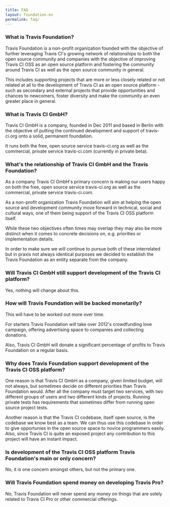 ```yaml
---
title: FAQ
layout: foundation-en
permalink: faq/
---
```


### What is Travis Foundation?

Travis Foundation is a non-profit organization founded with the objective of
further leveraging Travis CI's growing network of relationships to both the
open source community and companies with the objective of improving Travis CI
OSS as an open source platform and fostering the community around Travis CI as
well as the open source community in general.

This includes supporting projects that are more or less closely related or not
related at all to the development of Travis CI as an open source platform -
such as secondary and external projects that provide opportunities and chances
to newcomers, foster diversity and make the community an even greater place in
general.

### What is Travis CI GmbH?

Travis CI GmbH is a company, founded in Dec 2011 and based in Berlin with the
objective of putting the continued development and support of travis-ci.org
onto a solid, permanent foundation.

It runs both the free, open source service travis-ci.org as well as the
commercial, private service travis-ci.com (currently in private beta).

### What's the relationship of Travis CI GmbH and the Travis Foundation?

As a company Travis CI GmbH's primary concern is making our users happy on both
the free, open source service travis-ci.org as well as the commercial, private
service travis-ci.com.

As a non-profit organization Travis Foundation will aim at helping the open
source and development community move forward in technical, social and cultural
ways, one of them being support of the Travis CI OSS platform itself.

While these two objectives often times may overlap they may also be more
distinct when it comes to concrete decisions on, e.g. priorities or
implementation details.

In order to make sure we will continue to pursue both of these interrelated but
in praxis not always identical purposes we decided to establish the Travis
Foundation as an entity separate from the company.

### Will Travis CI GmbH still support development of the Travis CI platform?

Yes, nothing will change about this.

### How will Travis Foundation will be backed monetarily?

This will have to be worked out more over time.

For starters Travis Foundation will take over 2012's crowdfunding love
campaign, offering advertising space to companies and collecting donations.

Also, Travis CI GmbH will donate a significant percentage of profits to Travis
Foundation on a regular basis.

### Why does Travis Foundation support development of the Travis CI OSS platform?

One reason is that Travis CI GmbH as a company, given limited budget, will not
always, but sometimes decide on different priorities than Travis Foundation
would. After all the company must target two services, with two different
groups of users and two different kinds of projects. Running private tests has
requirements that sometimes differ from running open source project tests.

Another reason is that the Travis CI codebase, itself open source, is the
codebase we know best as a team. We can thus use this codebase in order to give
opportunies in the open source space to novice programmers easily. Also, since
Travis CI is quite an exposed project any contribution to this project will
have an instant impact.

### Is development of the Travis CI OSS platform Travis Foundation's main or only concern?

No, it is one concern amongst others, but not the primary one.

### Will Travis Foundation spend money on developing Travis Pro?

No, Travis Foundation will never spend any money on things that are solely
related to Travis CI Pro or other commercial offerings.


